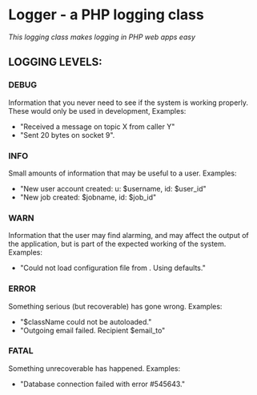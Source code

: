 # Logger - a PHP logging class
_This logging class makes logging in PHP web apps easy_


## LOGGING LEVELS:

### DEBUG
Information that you never need to see if the system is working properly. These would only be used in development, Examples:
* "Received a message on topic X from caller Y"
* "Sent 20 bytes on socket 9".

### INFO
Small amounts of information that may be useful to a user. Examples:
* "New user account created: u: $username, id: $user_id"
* "New job created: $jobname, id: $job_id"

### WARN
Information that the user may find alarming, and may affect the output of the application, but is part of the expected working of the system. Examples:
* "Could not load configuration file from <path>. Using defaults."

### ERROR
Something serious (but recoverable) has gone wrong. Examples:
* "$className could not be autoloaded."
* "Outgoing email failed. Recipient $email_to"

### FATAL
Something unrecoverable has happened. Examples:
* "Database connection failed with error #545643."
